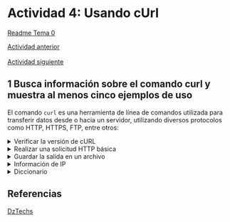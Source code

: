 # Actividad 4: Usando cUrl

[Readme Tema 0](/Tema0/readme.md)

[Actividad anterior](0.3.md)
&emsp;&emsp;&emsp;&emsp;&emsp;&emsp;&emsp;&emsp;&emsp;&emsp;&emsp;&emsp;&emsp;&emsp;&emsp;&emsp;&emsp;&emsp;&emsp;&emsp;&emsp;&emsp;&emsp;&emsp;&emsp;&emsp;&emsp;&emsp;&emsp;&emsp;&emsp;&emsp;&emsp;
[Actividad siguiente](0.5.md)

## 1 Busca información sobre el comando curl y muestra al menos cinco ejemplos de uso

El comando ``curl`` es una herramienta de línea de comandos utilizada para transferir datos desde o hacia un servidor, utilizando diversos protocolos como HTTP, HTTPS, FTP, entre otros:

<details>

<summary>Verificar la versión de cURL</summary>

> <br>
> Usando el comando `curl --version`, podremos ver la versión de cURL disponible en nuestro equipo.
>
> ``` cmd
> C:\Users\user>curl --version
> curl 8.7.1 (Windows) libcurl/8.7.1 Schannel zlib/1.3 WinIDN
> Release-Date: 2024-03-27
> Protocols: dict file ftp ftps http https imap imaps ipfs ipns mqtt pop3 pop3s smb smbs smtp smtps telnet tftp
> Features: alt-svc AsynchDNS HSTS HTTPS-proxy IDN IPv6 Kerberos Largefile libz NTLM SPNEGO SSL > SSPI threadsafe Unicode UnixSockets
> ```
>
</details>

<details>

<summary>Realizar una solicitud HTTP básica</summary>

> Este comando muestra el contenido de la página web en la terminal
>
> ``curl http://ejemplo.com``
>
> ``` cmd
> C:\Users\user>curl https://wikipedia.org
> 
> <!DOCTYPE HTML PUBLIC "-//IETF//DTD HTML 2.0//EN">
> <html><head>
> <title>301 Moved Permanently</title>
> </head><body>
> <h1>Moved Permanently</h1>
> <p>The document has moved <a href="https://www.wikipedia.org/">here</a>.</p>
> </body></html>
> ```
>
>
> Si por ejemplo hacemos ``curl https://wikipedia.org``, este nos devuelve que la dirección actual de la url que hemos solicitado, está en ``https://www.wikipedia.org/``, y si realizamos ``curl https://www.wikipedia.org/``, este nos devuelve la pagina completa de la dirección
>
> ![0.4.1](img/0.4.1.png)
</details>

<details>

<summary>Guardar la salida en un archivo</summary>

> <br>
> Mediante este comando, podremos crear una pagina html estatica de la solicitud del anterior ejemplo
>
> ``curl http://ejemplo.com > salida.html``
>
> ![0.4.2](img/0.4.2.png)
>
> [código de salida](res/0.4.2_salida.html)
>
> [web de salida](https://htmlpreview.github.io/?https://github.com/jcorvid509/SREI/blob/d7a634bdaf65df4cb7ab79475c74a8450b25714c/Tema0/Actividades/res/0.4.2_salida.html)
>
> [web de entrada](https://www.wikipedia.org/)
>
</details>

<details>

<summary>Información de IP</summary>

> <br>
> Se puede usar el comando `curl ipinfo.io` para obtener toda la información de la red sobre el dispositivo.
>
> ``` cmd
> C:\Users\user>curl ipinfo.io
> {
>   "ip": "80.24.235.188",
>   "hostname": "188.red-80-24-235.staticip.rima-tde.net",
>   "city": "Sevilla",
>   "region": "Andalusia",
>   "country": "ES",
>   "loc": "37.3828,-5.9732",
>   "org": "AS3352 TELEFONICA DE ESPANA S.A.U.",
>   "postal": "41005",
>   "timezone": "Europe/Madrid",
>   "readme": "https://ipinfo.io/missingauth"
> }
> ```
>
</details>

<details>

<summary>Diccionario</summary>

> <br>
> El protocolo `dict`, proporcionado por *libcurl* se puede usar para encontrar el significado de una palabra. Usa como fuente
> [WordNet](https://wordnet.princeton.edu/)
>
> ``` cmd
> C:\Users\2ASIR>curl dict://dict.org/d:platypus
> 220 dict.dict.org dictd 1.12.1/rf on Linux 4.19.0-10-amd64 <auth.mime> <376245610.23395.1728456703@dict.dict.org>
> 250 ok
> 150 2 definitions retrieved
> 151 "Platypus" gcide "The Collaborative International Dictionary of English v.0.48"
> Platypus \Plat"y*pus\, n. [NL., fr. Gr. ? + ? foot.] (Zool.)
>    The {duck mole}. See under {Duck}.
> 
>    Syn: Duck Mole, duckbill, duck-bill platypus, duck-billed
>         platypus. [1913 Webster]
> .
> 151 "platypus" gcide "The Collaborative International Dictionary of English v.0.48"
> Duck \Duck\, n. [OE. duke, doke. See {Duck}, v. t. ]
>    1. (Zool.) Any bird of the subfamily {Anatin[ae]}, family
>       {Anatid[ae]}.
>       [1913 Webster]
> 
>    Note: The genera and species are numerous. They are divided
>          into {river ducks} and {sea ducks}. Among the former
>          are the common domestic duck ({Anas boschas}); the wood
>          duck ({Aix sponsa}); the beautiful mandarin duck of
>          China ({Dendronessa galeriliculata}); the Muscovy duck,
>          originally of South America ({Cairina moschata}). Among
>          the sea ducks are the eider, canvasback, scoter, etc.
>          [1913 Webster]
> 
>    2. A sudden inclination of the bead or dropping of the
>       person, resembling the motion of a duck in water.
>       [1913 Webster]
> ```
>
</details>

## Referencias
[DzTechs](https://es.dztechy.com/useful-curl-commands/)
